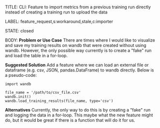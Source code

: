 TITLE:
CLI: Feature to import metrics from a previous training run directly instead of creating a training run to upload the data

LABEL:
feature_request,s:workaround,stale,c:importer

STATE:
closed

BODY:
**Problem or Use Case**
There are times where I would like to visualize and save my training results on wandb that were created without using wandb. However, the only possible way currently is to create a "fake" run and load the table in a for-loop. 

**Suggested Solution**
Add a feature where we can load an external file or dataframe (e.g. csv, JSON, pandas.DataFrame) to wandb directly. Below is a pseudo-code: 

```
import wandb

file_name = '/path/to/csv_file.csv'
wandb.init()
wandb.load_training_results(file_name, type='csv')
```

**Alternatives**
Currently, the only way to do this is by creating a "fake" run and logging the data in a for-loop. This maybe what the new feature might do, but it would be great if there is a function that will do it for us.


